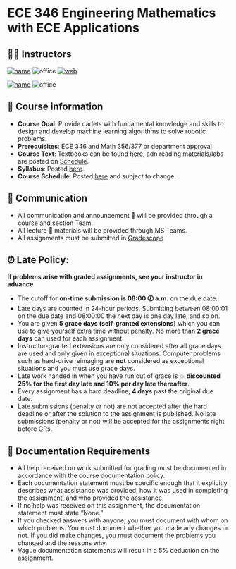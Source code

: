 # ECE 346 Engineering Mathematics with ECE Applications


## 👨‍🏫 Instructors
[![name](https://img.shields.io/badge/Instructor-Dr.%20Stan%20Baek-blue)](https://stanbaek.github.io)
![office](https://img.shields.io/badge/Office-Fairchild%202E38-red)
[![web](https://img.shields.io/badge/Web-stanbaek.github.io-orange)](https://stanbaek.github.io)

[![name](https://img.shields.io/badge/Instructor-LtCol%20James%20Trimble-blue)](https://stanbaek.github.io)
![office](https://img.shields.io/badge/Office-Fairchild%202E46C-red)



## 📝 Course information
- **Course Goal**: Provide cadets with fundamental knowledge and skills to design and develop machine learning algorithms to solve robotic problems.
- **Prerequisites**: ECE 346 and Math 356/377 or department approval
- **Course Text**:  Textbooks can be found [here](syllabus:Textbooks), adn reading materials/labs are posted on [Schedule](schedule.md).
- **Syllabus**: Posted [here](syllabus.md).
- **Course Schedule**: Posted [here](schedule.md) and subject to change.

## 📡 Communication
- All communication and announcement 📣 will be provided through a course and section Team.
- All lecture 📓 materials will be provided through MS Teams.
- All assignments must be submitted in [Gradescope](https://www.gradescope.com)


## ⏰ Late Policy:  
**If problems arise with graded assignments, see your instructor in advance**

- The cutoff for **on-time submission is 08:00 🕖 a.m.** on the due date. 
- Late days are counted in 24-hour periods. Submitting between 08:00:01 on the due date and 08:00:00 the next day is one day late, and so on.
- You are given **5 grace days (self-granted extensions)** which you can use to give yourself extra time without penalty. No more than **2 grace days** can used for each assignment.
- Instructor-granted extensions are only considered after all grace days are used and only given in exceptional situations. Computer problems such as hard-drive reimaging are **not** considered as exceptional situations and you must use grace days.
- Late work handed in when you have run out of grace is 💥 **discounted 25% for the first day late and 10% per day late thereafter**.
- Every assignment has a hard deadline; **4 days** past the original due date. 
- Late submissions (penalty or not) are not accepted after the hard deadline or after the solution to the assignment is published. No late submissions (penalty or not) will be accepted for the assignments right before GRs.

## 📄 Documentation Requirements

- All help received on work submitted for grading must be documented in accordance with the course documentation policy. 
- Each documentation statement must be specific enough that it explicitly describes what assistance was provided, how it was used in completing the assignment, and who provided the assistance.
- If no help was received on this assignment, the documentation statement must state “None.”
- If you checked answers with anyone, you must document with whom on which problems. You must document whether you made any changes or not.  If you did make changes, you must document the problems you changed and the reasons why.
- Vague documentation statements will result in a 5% deduction on the assignment.
